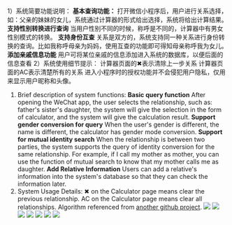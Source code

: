 1）系统简要功能说明：
**基本查询功能：**
     打开微信小程序后，用户进行关系选择，如：父亲的妹妹的女儿，系统通过计算器的形式给出选择，系统将给出计算结果。
**支持性别转换进行查询**
     当用户性别不同的时候，称呼是不同的，计算器中有男女性别模式的转换。
**支持身份互查**
     关系是双方的，系统支持同一种关系进行身份转换的查询。比如我称呼母亲为妈妈，使用互查的功能即可得知母亲称呼我为女儿。
**添加亲戚信息功能**
    用户可将某位亲戚的信息添加进入系统的数据库，以便后面的信息查看
2）系统使用细节提示：
计算器页面的✖表示清除上一步关系
计算器页面的AC表示清楚所有的关系
进入小程序时的授权功能并不会侵犯用户隐私，仅用来显示用户昵称和头像。
1) Brief description of system functions: 
  **Basic query function**
  After opening the WeChat app, the user selects the relationship, such as: father's sister's daughter, the system will give the selection in the form of calculator, and the system will give the calculation result. 
  **Support gender conversion for query** 
  When the user's gender is different, the name is different, the calculator has gender mode conversion. 
  **Support for mutual identity search** 
  When the relationship is between two parties, the system supports the query of identity conversion for the same relationship. For example, if I call my mother as mother, you can use the function of mutual search to know that my mother calls me as daughter. 
 **Add Relative Information** 
  Users can add a relative's information into the system's database so that they can check the information later.
2) System Usage Details: ✖ on the Calculator page means clear the previous relationship. AC on the Calculator page means clear all relationships.
Algorithm referenced from [another github project](https://github.com/mumuy/relationship).
![](IMG_2637(20191229-134600).jpg)
![](/IMG_2638.PNG)
![](/IMG_2639.PNG)
![](/IMG_2640(20191229-134620).jpg)
![](IMG_2641(20191229-134638).jpg)
![](IMG_2642(20191229-134645).jpg)
![](IMG_2643(20191229-134652).jpg)
